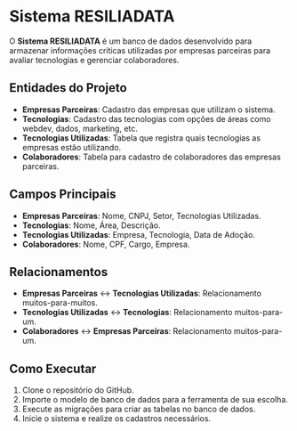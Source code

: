# Sistema RESILIADATA
O **Sistema RESILIADATA** é um banco de dados desenvolvido para armazenar informações críticas utilizadas por empresas parceiras para avaliar tecnologias e gerenciar colaboradores.

## Entidades do Projeto
- **Empresas Parceiras**: Cadastro das empresas que utilizam o sistema.
- **Tecnologias**: Cadastro das tecnologias com opções de áreas como webdev, dados, marketing, etc.
- **Tecnologias Utilizadas**: Tabela que registra quais tecnologias as empresas estão utilizando.
- **Colaboradores**: Tabela para cadastro de colaboradores das empresas parceiras.

## Campos Principais
- **Empresas Parceiras**: Nome, CNPJ, Setor, Tecnologias Utilizadas.
- **Tecnologias**: Nome, Área, Descrição.
- **Tecnologias Utilizadas**: Empresa, Tecnologia, Data de Adoção.
- **Colaboradores**: Nome, CPF, Cargo, Empresa.

## Relacionamentos
- **Empresas Parceiras** ↔ **Tecnologias Utilizadas**: Relacionamento muitos-para-muitos.
- **Tecnologias Utilizadas** ↔ **Tecnologias**: Relacionamento muitos-para-um.
- **Colaboradores** ↔ **Empresas Parceiras**: Relacionamento muitos-para-um.

## Como Executar
1. Clone o repositório do GitHub.
2. Importe o modelo de banco de dados para a ferramenta de sua escolha.
3. Execute as migrações para criar as tabelas no banco de dados.
4. Inicie o sistema e realize os cadastros necessários.
